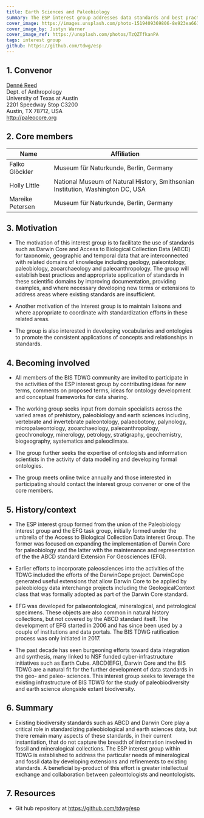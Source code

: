 ```yaml
---
title: Earth Sciences and Paleobiology
summary: The ESP interest group addresses data standards and best practices concerning material samples acquired in support of earth science and paleobiology research. Our work will apply emerging methods in data integration, linked open data, and geographic information systems with long established disciplines in earth sciences, including paleontology, chronostratigraphy, and mineralogy. 
cover_image: https://images.unsplash.com/photo-1519409369806-8e923ea66184
cover_image_by: Justyn Warner
cover_image_ref: https://unsplash.com/photos/TzQZTfkanPA
tags: interest group
github: https://github.com/tdwg/esp
---
```


## 1. Convenor

[Denné Reed](mailto:reedd@austin.utexas.edu)  
Dept. of Anthropology  
University of Texas at Austin  
2201 Speedway Stop C3200  
Austin, TX 78712, USA  
<http://paleocore.org>

## 2. Core members

Name | Affiliation
--- | ---
Falko Glöckler | Museum für Naturkunde, Berlin, Germany
Holly Little | National Museum of Natural History, Smithsonian Institution, Washington DC, USA
Mareike Petersen | Museum für Naturkunde, Berlin, Germany


## 3. Motivation

- The motivation of this interest group is to facilitate the use of standards such as Darwin Core and Access to Biological Collection Data (ABCD) for taxonomic, geographic and temporal data that are interconnected with related domains of knowledge including geology, paleontology, paleobiology, zooarchaeology and paleoanthropology. The group will establish best practices and appropriate application of standards in these scientific domains by improving documentation, providing examples, and where necessary developing new terms or extensions to address areas where existing standards are insufficient.

- Another motivation of the interest group is to maintain liaisons and where appropriate to coordinate with standardization efforts in these related areas.

- The group is also interested in developing vocabularies and ontologies to promote the consistent applications of concepts and relationships in standards.

## 4. Becoming involved

- All members of the BIS TDWG community are invited to participate in the activities of the ESP interest group by contributing ideas for new terms, comments on proposed terms, ideas for ontology development and conceptual frameworks for data sharing.

- The working group seeks input from domain specialists across the varied areas of prehistory, paleobiology and earth sciences including, vertebrate and invertebrate paleontology, palaeobotony, palynology, micropalaeontology, zooarchaeology, paleoanthropology, geochronology, minerology, petrology, stratigraphy, geochemistry, biogeography, systematics and paleoclimate.

- The group further seeks the expertise of ontologists and information scientists in the activity of data modelling and developing formal ontologies.

- The group meets online twice annually and those interested in participating should contact the interest group convener or one of the core members.


## 5. History/context

- The ESP interest group formed from the union of the Paleobiology interest group and the EFG task group, initially formed under the umbrella of the Access to Biological Collection Data interest Group. The former was focused on expanding the implementation of Darwin Core for paleobiology and the latter with the maintenance and representation of the the ABCD standard Extension For Geosciences (EFG).

- Earlier efforts to incorporate paleosciences into the activities of the TDWG included the efforts of the DarwinCope project. DarwinCope generated useful extensions that allow Darwin Core to be applied by paleobiology data interchange projects including the GeologicalContext class that was formally adopted as part of the Darwin Core standard. 

- EFG was developed for palaeontological, mineralogical, and petrological specimens. These objects are also common in natural history collections, but not covered by the ABCD standard itself. The development of EFG started in 2006 and has since been used by a couple of institutions and data portals. The BIS TDWG ratification process was only initiated in 2017.

- The past decade has seen burgeoning efforts toward data integration and synthesis, many linked to NSF funded cyber-infrastructure initiatives such as Earth Cube. ABCD(EFG), Darwin Core and the BIS TDWG are a natural fit for the further development of data standards in the geo- and paleo- sciences. This interest group seeks to leverage the existing infrastructure of BIS TDWG for the study of paleobiodiversity and earth science alongside extant biodiversity.


## 6. Summary

- Existing biodiversity standards such as ABCD and Darwin Core play a critical role in standardizing paleobiological and earth sciences data, but there remain many aspects of these standards, in their current instantiation, that do not capture the breadth of information involved in fossil and mineralogical collections. The ESP interest group within TDWG is established to address the particular needs of mineralogical and fossil data by developing extensions and refinements to existing standards. A beneficial by-product of this effort is greater intellectual exchange and collaboration between paleontologists and neontologists.  

## 7. Resources

- Git hub repository at https://github.com/tdwg/esp  
